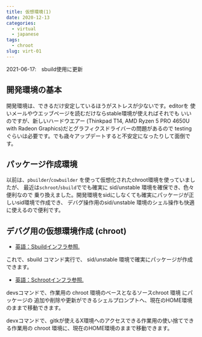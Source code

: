 ```yaml
---
title: 仮想環境(1)
date: 2020-12-13
categories:
  - virtual
  - japanese
tags:
  - chroot
slug: virt-01
---
```


2021-06-17:　sbuild使用に更新

## 開発環境の基本

開発環境は、できるだけ安定しているほうがストレスが少ないです。editorを
使いメールやウエッブページを読むだけならstable環境が使えればそれでも
いいのですが、新しいハードウエアー (Thinkpad T14, AMD Ryzen 5 PRO 4650U
with Radeon Graphics)だとグラフィクスドライバーの問題があるので testing
ぐらいは必要です。でも歳々アップデートすると不安定になったりして面倒です。

## パッケージ作成環境

以前は、`pbuilder`/`cowbuilder` を使って仮想化されたchroot環境を使っていましたが、
最近は`schroot`/`sbuild`ででも確実に sid/unstable 環境を確保でき、色々便利なので
乗り換えました。開発環境をsidにしなくても確実にパッケージが正しいsid環境で作成でき、
デバグ操作用のsid/unstable 環境のシェル操作も快適に使えるので便利です。

## デバグ用の仮想環境作成 (chroot)

* [英語：Sbuildインフラ参照.](https://osamuaoki.github.io/en/2021/04/03/dev-01/#sbuild-infrastructure)

これで、sbuild コマンド実行で、 sid/unstable 環境で確実にパッケージが作成できます。

* [英語：Schrootインフラ参照.](https://osamuaoki.github.io/en/2021/04/03/dev-01/#schroot-infrastructure)

devsコマンドで、作業用の chroot 環境のベースとなるソースchroot 環境 にパッケージの
追加や削除や更新ができるシェルプロンプトへ、現在のHOME環境のままで移動できます。

devxコマンドで、gitkが使えるX環境へのアクセスできる作業用の使い捨てできる作業用の
chroot 環境に、現在のHOME環境のままで移動できます。

<!-- vim: sw=2 sts=2 et se ai tw=79: -->
